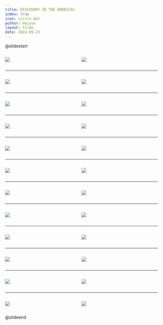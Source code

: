 ```yaml
---
title: DISCOVERY IN THE AMERICAS
index: true
icon: circle-dot
author: Haiyue
layout: Slide
date: 2024-09-23
---
```

 
@slidestart

<div style="display:flex">
<div style="flex:1">

![](/reading/english/Level-W/DISCOVERY%20IN%20THE%20AMERICAS/001.webp)
</div>
<div style="flex:1">

![](/reading/english/Level-W/DISCOVERY%20IN%20THE%20AMERICAS/002.webp)
</div>
</div>

---

<div style="display:flex">
<div style="flex:1">

![](/reading/english/Level-W/DISCOVERY%20IN%20THE%20AMERICAS/003.webp)
</div>
<div style="flex:1">

![](/reading/english/Level-W/DISCOVERY%20IN%20THE%20AMERICAS/004.webp)
</div>
</div>

---

<div style="display:flex">
<div style="flex:1">

![](/reading/english/Level-W/DISCOVERY%20IN%20THE%20AMERICAS/005.webp)
</div>
<div style="flex:1">

![](/reading/english/Level-W/DISCOVERY%20IN%20THE%20AMERICAS/006.webp)
</div>
</div>

---

<div style="display:flex">
<div style="flex:1">

![](/reading/english/Level-W/DISCOVERY%20IN%20THE%20AMERICAS/007.webp)
</div>
<div style="flex:1">

![](/reading/english/Level-W/DISCOVERY%20IN%20THE%20AMERICAS/008.webp)
</div>
</div>

---

<div style="display:flex">
<div style="flex:1">

![](/reading/english/Level-W/DISCOVERY%20IN%20THE%20AMERICAS/009.webp)
</div>
<div style="flex:1">

![](/reading/english/Level-W/DISCOVERY%20IN%20THE%20AMERICAS/010.webp)
</div>
</div>

---

<div style="display:flex">
<div style="flex:1">

![](/reading/english/Level-W/DISCOVERY%20IN%20THE%20AMERICAS/011.webp)
</div>
<div style="flex:1">

![](/reading/english/Level-W/DISCOVERY%20IN%20THE%20AMERICAS/012.webp)
</div>
</div>

---

<div style="display:flex">
<div style="flex:1">

![](/reading/english/Level-W/DISCOVERY%20IN%20THE%20AMERICAS/013.webp)
</div>
<div style="flex:1">

![](/reading/english/Level-W/DISCOVERY%20IN%20THE%20AMERICAS/014.webp)
</div>
</div>

---

<div style="display:flex">
<div style="flex:1">

![](/reading/english/Level-W/DISCOVERY%20IN%20THE%20AMERICAS/015.webp)
</div>
<div style="flex:1">

![](/reading/english/Level-W/DISCOVERY%20IN%20THE%20AMERICAS/016.webp)
</div>
</div>

---

<div style="display:flex">
<div style="flex:1">

![](/reading/english/Level-W/DISCOVERY%20IN%20THE%20AMERICAS/017.webp)
</div>
<div style="flex:1">

![](/reading/english/Level-W/DISCOVERY%20IN%20THE%20AMERICAS/018.webp)
</div>
</div>

---

<div style="display:flex">
<div style="flex:1">

![](/reading/english/Level-W/DISCOVERY%20IN%20THE%20AMERICAS/019.webp)
</div>
<div style="flex:1">

![](/reading/english/Level-W/DISCOVERY%20IN%20THE%20AMERICAS/020.webp)
</div>
</div>

---

<div style="display:flex">
<div style="flex:1">

![](/reading/english/Level-W/DISCOVERY%20IN%20THE%20AMERICAS/021.webp)
</div>
<div style="flex:1">

![](/reading/english/Level-W/DISCOVERY%20IN%20THE%20AMERICAS/022.webp)
</div>
</div>

---

<div style="display:flex">
<div style="flex:1">

![](/reading/english/Level-W/DISCOVERY%20IN%20THE%20AMERICAS/023.webp)
</div>
<div style="flex:1">

![](/reading/english/Level-W/DISCOVERY%20IN%20THE%20AMERICAS/024.webp)
</div>
</div>

@slideend